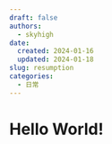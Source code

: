 ```yaml
---
draft: false 
authors:
  - skyhigh
date:
  created: 2024-01-16 
  updated: 2024-01-18
slug: resumption
categories:
  - 日常
---
```


# Hello World!



<!-- uptoc -->
